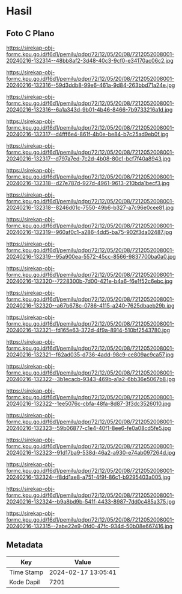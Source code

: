 # Hasil

## Foto C Plano

https://sirekap-obj-formc.kpu.go.id/f6d1/pemilu/pdpr/72/12/05/20/08/7212052008001-20240216-132314--48bb8af2-3d48-40c3-9cf0-e34170ac06c2.jpg

https://sirekap-obj-formc.kpu.go.id/f6d1/pemilu/pdpr/72/12/05/20/08/7212052008001-20240216-132316--59d3ddb8-99e6-461a-9d84-263bbd71a24e.jpg

https://sirekap-obj-formc.kpu.go.id/f6d1/pemilu/pdpr/72/12/05/20/08/7212052008001-20240216-132316--6a1a343d-9b01-4b46-8466-7b9733216a1d.jpg

https://sirekap-obj-formc.kpu.go.id/f6d1/pemilu/pdpr/72/12/05/20/08/7212052008001-20240216-132317--d4fff6e4-861f-4b0e-be84-b7c25ad9eb0f.jpg

https://sirekap-obj-formc.kpu.go.id/f6d1/pemilu/pdpr/72/12/05/20/08/7212052008001-20240216-132317--d797a7ed-7c2d-4b08-80c1-bcf7f40a8943.jpg

https://sirekap-obj-formc.kpu.go.id/f6d1/pemilu/pdpr/72/12/05/20/08/7212052008001-20240216-132318--d27e787d-927d-4961-9613-210bda1becf3.jpg

https://sirekap-obj-formc.kpu.go.id/f6d1/pemilu/pdpr/72/12/05/20/08/7212052008001-20240216-132318--8246d01c-7550-49b6-b327-a7c96e0cee81.jpg

https://sirekap-obj-formc.kpu.go.id/f6d1/pemilu/pdpr/72/12/05/20/08/7212052008001-20240216-132319--960af0c1-a286-4dd5-ba75-902f3da02487.jpg

https://sirekap-obj-formc.kpu.go.id/f6d1/pemilu/pdpr/72/12/05/20/08/7212052008001-20240216-132319--95a900ea-5572-45cc-8566-9837700ba0a0.jpg

https://sirekap-obj-formc.kpu.go.id/f6d1/pemilu/pdpr/72/12/05/20/08/7212052008001-20240216-132320--7228300b-7d00-421e-b4a6-f6e1f52c6ebc.jpg

https://sirekap-obj-formc.kpu.go.id/f6d1/pemilu/pdpr/72/12/05/20/08/7212052008001-20240216-132320--a67b678c-0786-4115-a240-7625dbaeb29b.jpg

https://sirekap-obj-formc.kpu.go.id/f6d1/pemilu/pdpr/72/12/05/20/08/7212052008001-20240216-132321--fd165e63-372d-4f9a-8914-510bf2543780.jpg

https://sirekap-obj-formc.kpu.go.id/f6d1/pemilu/pdpr/72/12/05/20/08/7212052008001-20240216-132321--f62ad035-d736-4add-98c9-ce809ac9ca57.jpg

https://sirekap-obj-formc.kpu.go.id/f6d1/pemilu/pdpr/72/12/05/20/08/7212052008001-20240216-132322--3b1ecacb-9343-469b-a1a2-6bb36e5067b8.jpg

https://sirekap-obj-formc.kpu.go.id/f6d1/pemilu/pdpr/72/12/05/20/08/7212052008001-20240216-132322--1ee5076c-cbfa-48fa-8d87-3f3dc3526010.jpg

https://sirekap-obj-formc.kpu.go.id/f6d1/pemilu/pdpr/72/12/05/20/08/7212052008001-20240216-132323--59b06877-c1e4-40f1-8ee6-fe0a08cd5fe5.jpg

https://sirekap-obj-formc.kpu.go.id/f6d1/pemilu/pdpr/72/12/05/20/08/7212052008001-20240216-132323--91d17ba9-538d-46a2-a930-e74ab097264d.jpg

https://sirekap-obj-formc.kpu.go.id/f6d1/pemilu/pdpr/72/12/05/20/08/7212052008001-20240216-132324--f8dd1ae8-a751-4f9f-86c1-b9295403a005.jpg

https://sirekap-obj-formc.kpu.go.id/f6d1/pemilu/pdpr/72/12/05/20/08/7212052008001-20240216-132324--b9a8bd9b-541f-4433-8987-7dd0c485a375.jpg

https://sirekap-obj-formc.kpu.go.id/f6d1/pemilu/pdpr/72/12/05/20/08/7212052008001-20240216-132315--2abe22e9-0fd0-47fc-934d-50b08e667416.jpg


## Metadata

| Key        | Value               |
| ---------- | ------------------- |
| Time Stamp | 2024-02-17 13:05:41 |
| Kode Dapil | 7201                |



